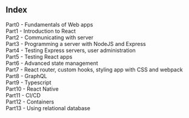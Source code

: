 ## Index

Part0 - Fundamentals of Web apps<br>
Part1 - Introduction to React<br>
Part2 - Communicating with server<br>
Part3 - Programming a server with NodeJS and Express<br>
Part4 - Testing Express servers, user administration<br>
Part5 - Testing React apps<br>
Part6 - Advanced state management<br>
Part7 - React router, custom hooks, styling app with CSS and webpack<br>
Part8 - GraphQL<br>
Part9 - Typescript<br>
Part10 - React Native<br>
Part11 - CI/CD<br>
Part12 - Containers<br>
Part13 - Using relational database<br>
